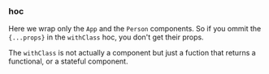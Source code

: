 ### hoc

Here we wrap only the `App` and the `Person`
components. So if you ommit the `{...props}`
in the `withClass` hoc, you don't get their props.

The `withClass` is not actually a component but
just a fuction that returns a functional,
or a stateful component.
